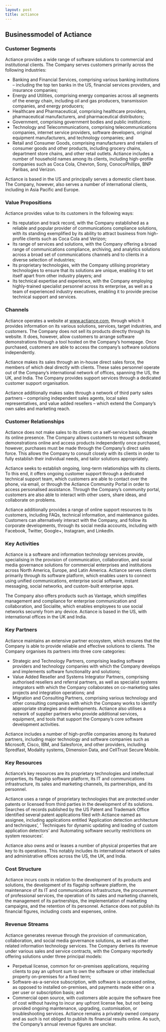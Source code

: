 ```yaml
---
layout: post
title: actiance
---
```


Businessmodel of Actiance
--------------------------

### Customer Segments

Actiance provides a wide range of software solutions to commercial and institutional clients. The Company serves customers primarily across the following industries:

 * Banking and Financial Services, comprising various banking institutions – including the top ten banks in the US, financial services providers, and insurance companies;
* Energy and Utilities, comprising energy companies across all segments of the energy chain, including oil and gas producers, transmission companies, and energy producers;
* Healthcare and Pharmaceutical, comprising healthcare providers, pharmaceutical manufacturers, and pharmaceutical distributors;
* Government, comprising government bodies and public institutions;
* Technology and Telecommunications, comprising telecommunications companies, internet service providers, software developers, original equipment manufacturers, and technology companies; and
* Retail and Consumer Goods, comprising manufacturers and retailers of consumer goods and other products, including grocery chains, department store chains, and other retail outlets.
 Actiance includes a number of household names among its clients, including high-profile companies such as Coca Cola, Chevron, Sony, ConocoPhillips, BNP Paribas, and Verizon.

Actiance is based in the US and principally serves a domestic client base. The Company, however, also serves a number of international clients, including in Asia Pacific and Europe.

### Value Propositions

Actiance provides value to its customers in the following ways:

 * Its reputation and track record, with the Company established as a reliable and popular provider of communications compliance solutions, with its standing exemplified by its ability to attract business from high-profile clients such as Coca Cola and Verizon;
* Its range of services and solutions, with the Company offering a broad range of communications compliance, archiving, and analytics solutions across a broad set of communications channels and to clients in a diverse selection of industries;
* Its proprietary technologies, with the Company utilising proprietary technologies to ensure that its solutions are unique, enabling it to set itself apart from other industry players; and
* Its technical expertise and experience, with the Company employing highly-trained specialist personnel across its enterprise, as well as a team of experienced industry executives, enabling it to provide precise technical support and services.
 ### Channels

Actiance operates a website at www.actiance.com, through which it provides information on its various solutions, services, target industries, and customers. The Company does not sell its products directly through its website. It does, however, allow customers to arrange software demonstrations through a tool hosted on the Company’s homepage. Once purchased, customers are able to access the company’s software solutions independently.

Actiance makes its sales through an in-house direct sales force, the members of which deal directly with clients. These sales personnel operate out of the Company’s international network of offices, spanning the US, the UK, and India. The Company provides support services through a dedicated customer support organisation.

Actiance additionally makes sales through a network of third party sales partners – comprising independent sales agents, local sales representatives, and value added resellers – which extend the Company’s own sales and marketing reach.

### Customer Relationships

Actiance does not make sales to its clients on a self-service basis, despite its online presence. The Company allows customers to request software demonstrations online and access products independently once purchased, however, purchases must be made through the Company’s direct sales force. This allows the Company to consult closely with its clients in order to fully establish their individual needs, and tailor solutions appropriately.

Actiance seeks to establish ongoing, long-term relationships with its clients. To this end, it offers ongoing customer support through a dedicated technical support team, which customers are able to contact over the phone, via email, or through the Actiance Community Portal in order to access personalised assistance. Through the Company’s community portal, customers are also able to interact with other users, share ideas, and collaborate on problems.

Actiance additionally provides a range of online support resources to its customers, including FAQs, technical information, and maintenance guides. Customers can alternatively interact with the Company, and follow its corporate developments, through its social media accounts, including with Facebook, Twitter, Google+, Instagram, and LinkedIn.

### Key Activities

Actiance is a software and information technology services provide, specialising in the provision of communication, collaboration, and social media governance solutions for commercial enterprises and institutions across North America, Europe, and Latin America. Actiance serves clients primarily through its software platform, which enables users to connect using unified communications, enterprise social software, instant messaging, social networks, and custom-built enterprise apps.

The Company also offers products such as Vantage, which simplifies management and compliance for enterprise communication and collaboration, and Socialite, which enables employees to use social networks securely from any device. Actiance is based in the US, with international offices in the UK and India.

### Key Partners

Actiance maintains an extensive partner ecosystem, which ensures that the Company is able to provide reliable and effective solutions to clients. The Company organises its partners into three core categories:

 * Strategic and Technology Partners, comprising leading software providers and technology companies with which the Company develops and implements software functionality and solutions;
* Value Added Reseller and Systems Integrator Partners, comprising authorised resellers and referral partners, as well as specialist systems integrators with which the Company collaborates on co-marketing sales projects and integration operations; and
* Migration and Consulting Partners, comprising various technology and other consulting companies with which the Company works to identify appropriate strategies and developments.
 Actiance also utilises a network of supplier partners who provide additional services, equipment, and tools that support the Company’s core software development activities.

Actiance includes a number of high-profile companies among its featured partners, including major technology and software companies such as Microsoft, Cisco, IBM, and Salesforce, and other providers, including Spredfast, Modality systems, Dimension Data, and CellTrust Secure Mobile.

### Key Resources

Actiance’s key resources are its proprietary technologies and intellectual properties, its flagship software platform, its IT and communications infrastructure, its sales and marketing channels, its partnerships, and its personnel.

Actiance uses a range of proprietary technologies that are protected under patents or licensed from third parties in the development of its solutions. Searches of records published by the US Patent and Trademark Office identified several patent applications filed with Actiance named as assignee, including applications entitled ‘Application detection architecture and techniques’, ’ Techniques for dynamic updating and loading of custom application detectors’ and ‘Automating software security restrictions on system resources’.

Actiance also owns and or leases a number of physical properties that are key to its operations. This notably includes its international network of sales and administrative offices across the US, the UK, and India.

### Cost Structure

Actiance incurs costs in relation to the development of its products and solutions, the development of its flagship software platform, the maintenance of its IT and communications infrastructure, the procurement of professional services, the operation of its sales and marketing channels, the management of its partnerships, the implementation of marketing campaigns, and the retention of its personnel. Actiance does not publish its financial figures, including costs and expenses, online.

### Revenue Streams

Actiance generates revenue through the provision of communication, collaboration, and social media governance solutions, as well as other related information technology services. The Company derives its revenue under various sales and service contracts, with the Company reportedly offering solutions under three principal models:

 * Perpetual license, common for on-premises applications, requiring clients to pay an upfront sum to own the software or other intellectual property on-premises for a fixed term;
* Software-as-a-service subscription, with software is accessed online, as opposed to installed on-premises, and payments made either on a per user or subscription basis; and
* Commercial open source, with customers able acquire the software free of cost without having to incur any upfront license fee, but not being provided ongoing maintenance, upgrading, customisation, or troubleshooting services.
 Actiance remains a privately owned company and as such is not obliged to publish its financial results online. As such, the Company’s annual revenue figures are unclear.
